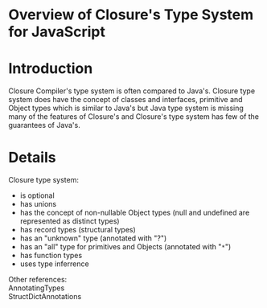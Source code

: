# Overview of Closure's Type System for JavaScript

# Introduction

Closure Compiler's type system is often compared to Java's.  Closure type system does have the concept of classes and interfaces, primitive and Object types which is similar to Java's but Java type system is missing many of the features of Closure's and Closure's type system has few of the guarantees of Java's.

# Details

Closure type system:
- is optional
- has unions
- has the concept of non-nullable Object types (null and undefined are represented as distinct types)
- has record types (structural types)
- has an "unknown" type (annotated with "?")
- has an "all" type for primitives and Objects (annotated with "`*`")
- has function types
- uses type inferrence



Other references: <br>
AnnotatingTypes<br>
StructDictAnnotations<br>
